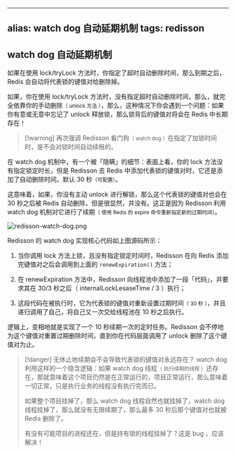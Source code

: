 
---
alias: watch dog 自动延期机制
tags: redisson
---

## watch dog 自动延期机制

如果在使用 lock/tryLock 方法时，你指定了超时自动删除时间，那么到期之后，Redis 会自动将代表锁的键值对给删除掉。

如果，你在使用 lock/tryLock 方法时，没有指定超时自动删除时间，那么，就完全依靠你的手动删除<small>（ unlock 方法 ）</small>，那么，这种情况下你会遇到一个问题：如果你有意或无意中忘记了 unlock 释放锁，那么锁背后的键值对将会在 Redis 中长期存在！

> [!warning] 再次强调
> Redisson 看门狗<small>（ watch dog ）</small>在指定了加锁时间时，是不会对锁时间自动续租的。

在 watch dog 机制中，有一个被「隐瞒」的细节：表面上看，你的 lock 方法没有指定锁定时长，但是 Redisson 去 Redis 中添加代表锁的键值对时，它还是添加了自动删除时间。默认 30 秒<small>（可配置）</small>。

这意味着，如果，你没有主动 unlock 进行解锁，那么这个代表锁的键值对也会在 30 秒之后被 Redis 自动删除，但是很显然，并没有。这正是因为 Redisson 利用 watch dog 机制对它进行了续期<small>（ 使用 Redis 的 expire 命令重新指定新的过期时间）</small>。

![redisson-watch-dog.png](https://woniumd.oss-cn-hangzhou.aliyuncs.com/java/hemiao/20220322071905.png)

Redisson 的 watch dog 实现核心代码如上图源码所示：

1. 当你调用 lock 方法上锁，且没有指定锁定时间时，Redisson 在向 Redis 添加完键值对之后会调用到上面的 `renewExpiration()` 方法；

2. 在 renewExpiration 方法中，Redisson 向线程池中添加了一段「代码」，并要求其在 30/3 秒之后（ internalLockLesaseTime / 3 ）执行；

3. 这段代码在被执行时，它为代表锁的键值对重新设置过期时间<small>（ 30 秒 ）</small>，并且递归调用了自己，将自己又一次交给线程池在 10 秒之后执行。

逻辑上，变相地就是实现了一个 10 秒续期一次的定时任务。Redisson 会不停地为这个键值对重置过期删除时间，直到你在代码层面调用了 unlock 删除了这个键值对为止。

> [!danger] 无休止地续期会不会导致代表锁的键值对永远存在？
> watch dog 利用这样的一个隐含逻辑：如果 watch dog 线程<small>（ 执行续期的线程 ）</small>还存在，那就意味着这个项目仍然是在正常运行的，项目正常运行，那么意味着一切正常，只是执行业务的线程没有执行完而已。
> 
> 如果整个项目挂掉了，那么 watch dog 线程自然也就挂掉了，watch dog 线程挂掉了，那么就没有无限续期了，那么最多 30 秒后那个键值对也就被 Redis 删除了。
> 
> 有没有可能项目的进程还在，但是持有锁的线程挂掉了？这是 bug ，应该解决！

